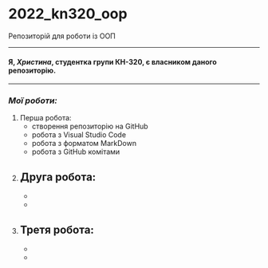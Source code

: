# 2022_kn320_oop
Репозиторій для роботи із ООП
 _______________________________
 #### Я, ***Христина***, студентка групи КН-320, є власником даного репозиторію.
________________________________

### ***Мої роботи:***
1. Перша робота:
    - створення репозиторію на GitHub
    - робота з Visual Studio Code
    - робота з форматом MarkDown
    - робота з GitHub комітами
2. Друга робота:
    -
    -
    -
3. Третя робота:
    -
    -
    -



